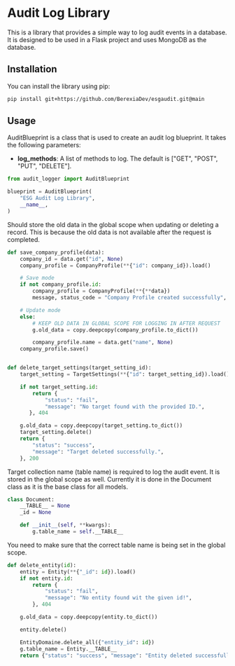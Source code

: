 # Audit Log Library

This is a library that provides a simple way to log audit events in a database.
It is designed to be used in a Flask project and uses MongoDB as the database.
## Installation

You can install the library using pip:

```bash
pip install git+https://github.com/BerexiaDev/esgaudit.git@main
```

## Usage
AuditBlueprint is a class that is used to create an audit log blueprint. It takes the following parameters:
- **log_methods**: A list of methods to log. The default is ["GET", "POST", "PUT", "DELETE"].
```python
from audit_logger import AuditBlueprint

blueprint = AuditBlueprint(
    "ESG Audit Log Library",
    __name__,
)
```
Should store the old data in the global scope when updating or deleting a record. This is because the old data is not available after the request is completed.
```python
def save_company_profile(data):
    company_id = data.get("id", None)
    company_profile = CompanyProfile(**{"id": company_id}).load()

    # Save mode
    if not company_profile.id:
        company_profile = CompanyProfile(**{**data})
        message, status_code = "Company Profile created successfully", 201

    # Update mode
    else:
        # KEEP OLD DATA IN GLOBAL SCOPE FOR LOGGING IN AFTER REQUEST
        g.old_data = copy.deepcopy(company_profile.to_dict())

        company_profile.name = data.get("name", None)
    company_profile.save()


def delete_target_settings(target_setting_id):
    target_setting = TargetSettings(**{"id": target_setting_id}).load()

    if not target_setting.id:
        return {
            "status": "fail",
            "message": "No target found with the provided ID.",
       }, 404

    g.old_data = copy.deepcopy(target_setting.to_dict())
    target_setting.delete()
    return {
        "status": "success",
        "message": "Target deleted successfully.",
    }, 200
```

Target collection name (table name) is required to log the audit event. It is stored in the global scope as well.
Currently it is done in the Document class as it is the base class for all models.
```python
class Document:
    __TABLE__ = None
    _id = None

    def __init__(self, **kwargs):
        g.table_name = self.__TABLE__

```
You need to make sure that the correct table name is being set in the global scope.
```python
def delete_entity(id):
    entity = Entity(**{"_id": id}).load()
    if not entity.id:
        return {
            "status": "fail",
            "message": "No entity found wit the given id!",
        }, 404

    g.old_data = copy.deepcopy(entity.to_dict())

    entity.delete()

    EntityDomaine.delete_all({"entity_id": id})
    g.table_name = Entity.__TABLE__
    return {"status": "success", "message": "Entity deleted successfully!"}, 200
```